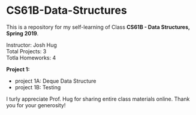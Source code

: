 # CS61B-Data-Structures

This is a repository for my self-learning of Class **CS61B - Data Structures, Spring 2019**.

Instructor: Josh Hug\
Total Projects: 3\
Totla Homeworks: 4 

**Project 1:** 
- project 1A: Deque Data Structure
- project 1B: Testing

I turly appreciate Prof. Hug for sharing entire class materials online. Thank you for your generosity!